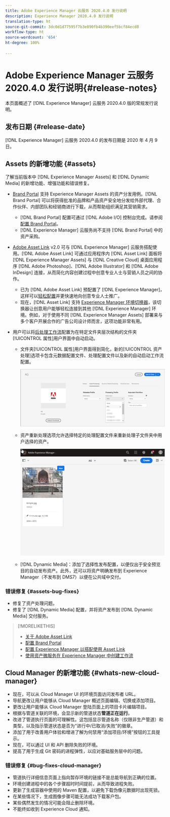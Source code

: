 ```yaml
---
title: Adobe Experience Manager 云服务 2020.4.0 发行说明
description: Experience Manager 2020.4.0 发行说明
translation-type: ht
source-git-commit: 3dc0d1d77595f7b3e890fb4b390eef5bcf84ecd8
workflow-type: ht
source-wordcount: '654'
ht-degree: 100%

---
```



# Adobe Experience Manager 云服务 2020.4.0 发行说明{#release-notes}

本页面概述了 [!DNL Experience Manager] 云服务 2020.4.0 版的常规发行说明。

## 发布日期 {#release-date}

[!DNL Experience Manager] 云服务 2020.4.0 的发布日期是 2020 年 4 月 9 日。

## Assets 的新增功能 {#assets}

了解当前版本中 [!DNL Experience Manager Assets] 和 [!DNL Dynamic Media] 的新增功能、增强功能和错误修复。

* [Brand Portal](https://docs.adobe.com/content/help/zh-Hans/experience-manager-brand-portal/using/home.html) 支持 Experience Manager Assets 的资产分发用例。[!DNL Brand Portal] 可以将获得批准的品牌和产品资产安全地分发给外部代理、合作伙伴、内部团队和经销商进行下载，从而帮助组织满足其营销需求。
   * [!DNL Brand Portal] 配置可通过 [!DNL Adobe I/O] 控制台完成。请参阅[配置 Brand Portal](https://docs.adobe.com/content/help/zh-Hans/experience-manager-brand-portal/using/publish/configure-aem-assets-with-brand-portal.html)。
   * [!DNL Experience Manager] 云服务尚不支持 [!DNL Brand Portal] 中的资产采购。

* [Adobe Asset Link](https://helpx.adobe.com/cn/enterprise/using/adobe-asset-link.html) v2.0 可与 [!DNL Experience Manager] 云服务搭配使用。[!DNL Adobe Asset Link] 可通过应用程序内 [!DNL Asset Link] 面板将 [!DNL Experience Manager Assets] 与 [!DNL Creative Cloud] 桌面应用程序 [!DNL Adobe Photoshop]、[!DNL Adobe Illustrator] 和 [!DNL Adobe InDesign] 连接，从而简化内容创建过程中创意专业人士与营销人员之间的协作。
   * 已为 [!DNL Adobe Asset Link] 预配置了 [!DNL Experience Manager]，这样可以[轻松配置](https://helpx.adobe.com/cn/enterprise/using/configure-aem-assets-for-asset-link.html)并更快速地向创意专业人士推广。
   * 现在，[!DNL Asset Link] 支持 [Experience Manager 环境切换器](https://helpx.adobe.com/cn/enterprise/using/manage-assets-using-adobe-asset-link.html#UseAdobeAssetLink)，该切换器让创意用户能够轻松连接到其他 [!DNL Experience Manager] 环境。例如，对于使用不同 [!DNL Experience Manager Assets] 部署来与多个客户开展合作的广告公司设计师而言，这项功能非常有用。

* 用户可以将[后处理工作流](/help/assets/asset-microservices-configure-and-use.md#post-processing-workflows)配置为在特定文件夹层次结构的文件夹[!UICONTROL 属性]用户界面中自动启动。
   * 文件夹[!UICONTROL 属性]用户界面得到简化，新的[!UICONTROL 资产处理]选项卡包含元数据配置文件、处理配置文件以及新的自动启动工作流配置。

      ![处理配置文件可以轻松应用于文件夹，并且上传到文件夹的所有资产都可以使用这些配置文件进行处理](/help/assets/assets/asset-processing-folder-properties.png)

   * 资产重新处理选项允许选择特定的处理配置文件来重新处理子文件夹中用户选择的资产。

      ![使用特定处理配置文件重新处理选定的资产](/help/assets/assets/fpo-existing-asset-reprocess.gif)

   * [!DNL Dynamic Media]：添加了选择性发布配置，以便仅出于安全预览目的自动发布资产。此外，还可以将资产明确发布到 Experience Manager（不发布到 DMS7）以便在公共域中交付。

### 错误修复 {#assets-bug-fixes}

* 修复了资产处理问题。
* 修复了 [!DNL Dynamic Media] 配置，并将资产发布到 [!DNL Dynamic Media] 交付服务。

>[!MORELIKETHIS]
>
>* [关于 Adobe Asset Link](https://www.adobe.com/cn/creativecloud/business/enterprise/adobe-asset-link.html)
>* [配置 Brand Portal](https://docs.adobe.com/content/help/zh-Hans/experience-manager-brand-portal/using/publish/configure-aem-assets-with-brand-portal.html)
>* [配置 Experience Manager 以搭配使用 Asset Link](https://helpx.adobe.com/cn/enterprise/using/configure-aem-assets-for-asset-link.html)
>* [使用资产微服务在 Experience Manager 中创建工作流](https://docs.adobe.com/content/help/zh-Hans/experience-manager-cloud-service/assets/manage/asset-microservices-configure-and-use.html#post-processing-workflows)


## Cloud Manager 的新增功能 {#whats-new-cloud-manager}

* 现在，可以从 Cloud Manager UI 的环境页面访问发布者 URL。
* 导航更改让用户能够从 Cloud Manager 概述页面编辑、切换或添加项目。
* 更改让用户能够从 Cloud Manager 登陆页面上的项目卡片编辑项目。
* 根据与管道关联的环境，会显示新的管道状态&#x200B;**管道正在运行**。
* 改进了管道执行页面的可理解性。这包括显示管道名称（仅限非生产管道）和类型，以及指示管道状态是否为“进行中/已取消/失败”的徽章。
* 添加了用于改善用户体验和增进了解为何禁用“添加项目/环境”按钮的工具提示。
* 现在，可以通过 UI 和 API 删除失败的环境。
* 提高了用于生成 Git 密码的进程弹性，以应对基础服务层中的问题。

### 错误修复 {#bug-fixes-cloud-manager}

* 管道执行详细信息页面上指向暂存环境的链接不是总能导航到正确的位置。
* 环境创建进程中的各个步骤超时时间提前，从而导致进程失败。
* 更新了生成容器中使用的 Maven 配置，以避免下载伪像元数据时出现死锁。
* 在某些情况下，生成图像步骤可能无法成功下载客户包。
* 某些偶然发生的情况可能会阻止删除环境。
* 不能终如收到 Experience Cloud 通知。
